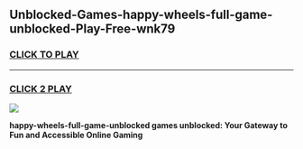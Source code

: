 
## Unblocked-Games-happy-wheels-full-game-unblocked-Play-Free-wnk79
<h3>
<a href="https://premium76.site?title=happy-wheels-full-game-unblocked&ref=23A">CLICK TO PLAY</a></h3>
<hr>

<h3>
<a href="https://premium76.site?title=happy-wheels-full-game-unblocked&ref=23A">CLICK 2 PLAY</a>
  
</h3>

<a href="https://premium76.site?title=happy-wheels-full-game-unblocked&ref=23A"><img src="https://clearcache.store/games.png"></a>


**happy-wheels-full-game-unblocked games unblocked: Your Gateway to Fun and Accessible Online Gaming**

